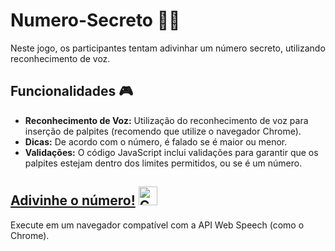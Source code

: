 # Numero-Secreto 🔢🎲

Neste jogo, os participantes tentam adivinhar um número secreto, utilizando reconhecimento de voz.


## Funcionalidades 🎮

- **Reconhecimento de Voz:** Utilização do reconhecimento de voz para inserção de palpites (recomendo que utilize o navegador Chrome).
- **Dicas:** De acordo com o número, é falado se é maior ou menor.
- **Validações:** O código JavaScript inclui validações para garantir que os palpites estejam dentro dos limites permitidos, ou se é um número.


## [Adivinhe o número!]() <img src="https://cdn.pixabay.com/animation/2023/06/13/15/12/15-12-30-710_512.gif" alt="Cadeado" width="30" height="30">
Execute em um navegador compatível com a API Web Speech (como o Chrome). 
